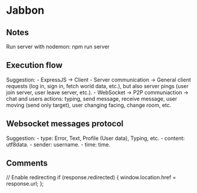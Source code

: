 # Jabbon
 
## Notes

Run server with nodemon: npm run server

## Execution flow

Suggestion: 
    - ExpressJS -> Client - Server communication -> General client requests (log in, sign in, fetch world data, etc.), but also server pings (user join server, user leave server, etc.).
    - WebSocket -> P2P communiaction -> chat and users actions: typing, send message, receive message, user moving (send only target), user changing facing, change room, etc.

## Websocket messages protocol

Suggestion:
    - type: Error, Text, Profile (User data), Typing, etc.
    - content: utf8data.
    - sender: username.
    - time: time.

## Comments

// Enable redirecting
if (response.redirected) {
    window.location.href = response.url;
};





